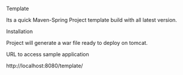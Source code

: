 Template

Its a quick Maven-Spring Project template build with all latest version.

Installation

Project will generate a war file ready to deploy on tomcat.

URL to access sample application

http://localhost:8080/template/

